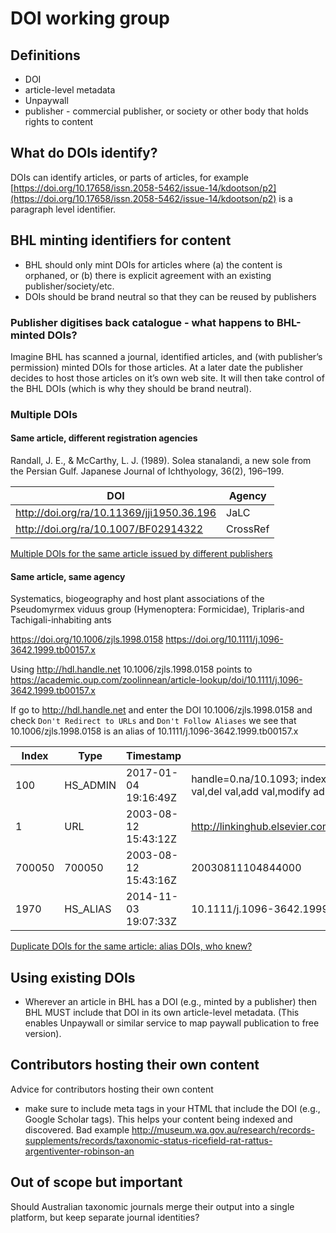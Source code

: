 # DOI working group

## Definitions
- DOI
- article-level metadata
- Unpaywall
- publisher - commercial publisher, or society or other body that holds rights to content

## What do DOIs identify?

DOIs can identify articles, or parts of articles, for example [https://doi.org/10.17658/issn.2058-5462/issue-14/kdootson/p2](https://doi.org/10.17658/issn.2058-5462/issue-14/kdootson/p2) is a paragraph level identifier.

## BHL minting identifiers for content

- BHL should only mint DOIs for articles where (a) the content is orphaned, or (b) there is explicit agreement with an existing publisher/society/etc.
- DOIs should be brand neutral so that they can be reused by publishers

### Publisher digitises back catalogue - what happens to BHL-minted DOIs?
Imagine BHL has scanned a journal, identified articles, and (with publisher’s permission) minted DOIs for those articles. At a later date the publisher decides to host those articles on it’s own web site. It will then take control of the BHL DOIs (which is why they should be brand neutral).

### Multiple DOIs

#### Same article, different registration agencies

Randall, J. E., & McCarthy, L. J. (1989). Solea stanalandi, a new sole from the Persian Gulf. Japanese Journal of Ichthyology, 36(2), 196–199.

DOI | Agency
-- | --
http://doi.org/ra/10.11369/jji1950.36.196 | JaLC
http://doi.org/ra/10.1007/BF02914322 | CrossRef

[Multiple DOIs for the same article issued by different publishers](http://iphylo.blogspot.com/2013/05/duplicate-dois-for-same-article-issued.html)

#### Same article, same agency

Systematics, biogeography and host plant associations of the Pseudomyrmex viduus group (Hymenoptera: Formicidae), Triplaris-and Tachigali-inhabiting ants

https://doi.org/10.1006/zjls.1998.0158
https://doi.org/10.1111/j.1096-3642.1999.tb00157.x

Using http://hdl.handle.net 10.1006/zjls.1998.0158 points to https://academic.oup.com/zoolinnean/article-lookup/doi/10.1111/j.1096-3642.1999.tb00157.x

If go to http://hdl.handle.net and enter the DOI 10.1006/zjls.1998.0158 and check `Don't Redirect to URLs` and `Don't Follow Aliases` we see that 10.1006/zjls.1998.0158 is an alias of 10.1111/j.1096-3642.1999.tb00157.x

Index	| Type | Timestamp | Data
-- | -- |-- |-- 
100	|HS_ADMIN	|2017-01-04 19:16:49Z|	handle=0.na/10.1093; index=200; [delete hdl,read val,modify val,del val,add val,modify admin,del admin,add admin,list]
1	|URL|	2003-08-12 15:43:12Z	|http://linkinghub.elsevier.com/retrieve/pii/S0024408298901583
700050|	700050	|2003-08-12 15:43:16Z	|20030811104844000
1970	|HS_ALIAS	|2014-11-03 19:07:33Z	|10.1111/j.1096-3642.1999.tb00157.x




[Duplicate DOIs for the same article: alias DOIs, who knew?](http://iphylo.blogspot.com/2011/09/duplicate-dois-for-same-article-alias.html)

## Using existing DOIs

- Wherever an article in BHL has a DOI (e.g., minted by a publisher) then BHL MUST include that DOI in its own article-level metadata. (This enables Unpaywall or similar service to map paywall publication to free version).


## Contributors hosting their own content

Advice for contributors hosting their own content

- make sure to include meta tags in your HTML that include the DOI (e.g., Google Scholar tags). This helps your content being indexed and discovered. Bad example http://museum.wa.gov.au/research/records-supplements/records/taxonomic-status-ricefield-rat-rattus-argentiventer-robinson-an


## Out of scope but important

Should Australian taxonomic journals merge their output into a single platform, but keep separate journal identities?

